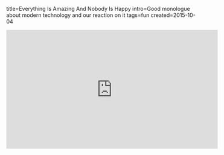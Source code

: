 title=Everything Is Amazing And Nobody Is Happy
intro=Good monologue about modern technology and our reaction on it
tags=fun
created=2015-10-04

<iframe width="560" height="315" src="https://www.youtube.com/embed/q8LaT5Iiwo4?ecver=1" frameborder="0" allowfullscreen></iframe>
